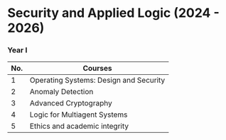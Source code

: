 # Security and Applied Logic (2024 - 2026)

### Year I
| No.  | Courses |
| ------------- | ------------- |
| 1  | Operating Systems: Design and Security  |
| 2  | Anomaly Detection  |
| 3  | Advanced Cryptography  |
| 4  | Logic for Multiagent Systems  |
| 5  | Ethics and academic integrity  |
